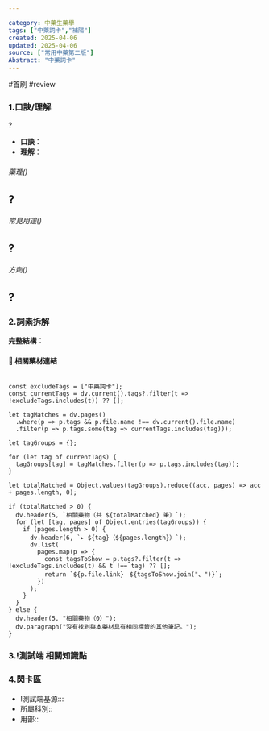 ```yaml
---

category: 中藥生藥學
tags: ["中藥詞卡","補陽"]
created: 2025-04-06
updated: 2025-04-06
source: ["常用中藥第二版"]
Abstract: "中藥詞卡"
---
```


#首刷 #review

### 1.口訣/理解

?
- **口訣**：
- **理解**：
> 
	

###### 藥理()
?
- 

###### 常見用途()
?
- 

###### 方劑()
?
- 

### 2.詞素拆解



**完整結構：**



#### 📌 相關藥材連結



```dataviewjs

const excludeTags = ["中藥詞卡"];
const currentTags = dv.current().tags?.filter(t => !excludeTags.includes(t)) ?? [];

let tagMatches = dv.pages()
  .where(p => p.tags && p.file.name !== dv.current().file.name)
  .filter(p => p.tags.some(tag => currentTags.includes(tag)));

let tagGroups = {};

for (let tag of currentTags) {
  tagGroups[tag] = tagMatches.filter(p => p.tags.includes(tag));
}

let totalMatched = Object.values(tagGroups).reduce((acc, pages) => acc + pages.length, 0);

if (totalMatched > 0) {
  dv.header(5, `相關藥物（共 ${totalMatched} 筆）`);
  for (let [tag, pages] of Object.entries(tagGroups)) {
    if (pages.length > 0) {
      dv.header(6, `▸ ${tag}（${pages.length}）`);
      dv.list(
        pages.map(p => {
          const tagsToShow = p.tags?.filter(t => !excludeTags.includes(t) && t !== tag) ?? [];
          return `${p.file.link}　${tagsToShow.join("、")}`;
        })
      );
    }
  }
} else {
  dv.header(5, "相關藥物（0）");
  dv.paragraph("沒有找到與本藥材具有相同標籤的其他筆記。");
}

````


### 3.!測試端 相關知識點




### 4.閃卡區

- !測試端基源:::
- 所屬科別::
- 用部::